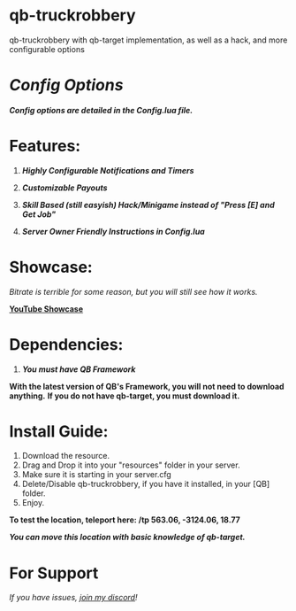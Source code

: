 # qb-truckrobbery
qb-truckrobbery with qb-target implementation, as well as a hack, and more configurable options


# **_Config Options_**
##### _Config options are detailed in the Config.lua file._

# Features:

1. **_Highly Configurable Notifications and Timers_**

2. **_Customizable Payouts_**

3. **_Skill Based (still easyish) Hack/Minigame instead of "Press [E] and Get Job"_**

4. **_Server Owner Friendly Instructions in Config.lua_**

# Showcase:

_Bitrate is terrible for some reason, but you will still see how it works._

**[YouTube Showcase](https://www.youtube.com/watch?v=o5S-YPPtGNk&feature=youtu.be)**

# Dependencies:

1. _**You must have QB Framework**_

**With the latest version of QB's Framework, you will not need to download anything.**
**If you do not have qb-target, you must download it.**

# Install Guide:

1. Download the resource.
2. Drag and Drop it into your "resources" folder in your server.
3. Make sure it is starting in your server.cfg
4. Delete/Disable qb-truckrobbery, if you have it installed, in your [QB] folder.
5. Enjoy.

**To test the location, teleport here: /tp 563.06, -3124.06, 18.77**

_**You can move this location with basic knowledge of qb-target.**_

# For Support

_If you have issues, [join my discord](https://discord.gg/sYpsygQ7jV)!_
